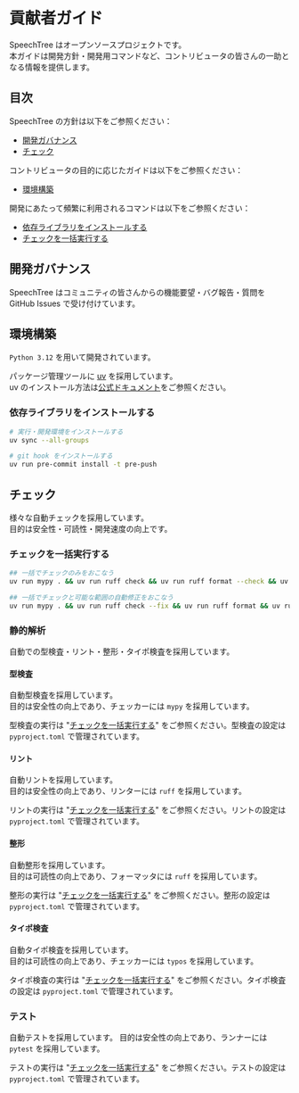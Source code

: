 # 貢献者ガイド

SpeechTree はオープンソースプロジェクトです。  
本ガイドは開発方針・開発用コマンドなど、コントリビュータの皆さんの一助となる情報を提供します。  

## 目次
SpeechTree の方針は以下をご参照ください：

- [開発ガバナンス](#開発ガバナンス)
- [チェック](#チェック)

コントリビュータの目的に応じたガイドは以下をご参照ください：

- [環境構築](#環境構築)

開発にあたって頻繁に利用されるコマンドは以下をご参照ください：

- [依存ライブラリをインストールする](#依存ライブラリをインストールする)
- [チェックを一括実行する](#チェックを一括実行する)

## 開発ガバナンス

SpeechTree はコミュニティの皆さんからの機能要望・バグ報告・質問を GitHub Issues で受け付けています。

## 環境構築

`Python 3.12` を用いて開発されています。  

パッケージ管理ツールに [uv](https://docs.astral.sh/uv/) を採用しています。  
uv のインストール方法は[公式ドキュメント](https://docs.astral.sh/uv/getting-started/installation/)をご参照ください。  

### 依存ライブラリをインストールする
```bash
# 実行・開発環境をインストールする
uv sync --all-groups

# git hook をインストールする
uv run pre-commit install -t pre-push
```

## チェック
様々な自動チェックを採用しています。  
目的は安全性・可読性・開発速度の向上です。  

### チェックを一括実行する
```bash
## 一括でチェックのみをおこなう
uv run mypy . && uv run ruff check && uv run ruff format --check && uv run typos && uv run pytest

## 一括でチェックと可能な範囲の自動修正をおこなう
uv run mypy . && uv run ruff check --fix && uv run ruff format && uv run typos && uv run pytest
```

### 静的解析

自動での型検査・リント・整形・タイポ検査を採用しています。  

#### 型検査

自動型検査を採用しています。  
目的は安全性の向上であり、チェッカーには `mypy` を採用しています。

型検査の実行は "[チェックを一括実行する](#チェックを一括実行する)" をご参照ください。型検査の設定は `pyproject.toml` で管理されています。  

#### リント

自動リントを採用しています。  
目的は安全性の向上であり、リンターには `ruff` を採用しています。

リントの実行は "[チェックを一括実行する](#チェックを一括実行する)" をご参照ください。リントの設定は `pyproject.toml` で管理されています。  

#### 整形

自動整形を採用しています。  
目的は可読性の向上であり、フォーマッタには `ruff` を採用しています。

整形の実行は "[チェックを一括実行する](#チェックを一括実行する)" をご参照ください。整形の設定は `pyproject.toml` で管理されています。  

#### タイポ検査

自動タイポ検査を採用しています。  
目的は可読性の向上であり、チェッカーには `typos` を採用しています。

タイポ検査の実行は "[チェックを一括実行する](#チェックを一括実行する)" をご参照ください。タイポ検査の設定は `pyproject.toml` で管理されています。  

### テスト

自動テストを採用しています。 
目的は安全性の向上であり、ランナーには `pytest` を採用しています。

テストの実行は "[チェックを一括実行する](#チェックを一括実行する)" をご参照ください。テストの設定は `pyproject.toml` で管理されています。  
